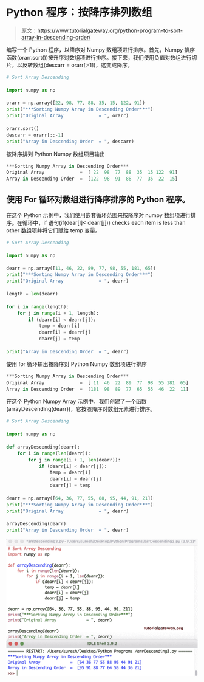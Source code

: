 # Python 程序：按降序排列数组

> 原文：<https://www.tutorialgateway.org/python-program-to-sort-array-in-descending-order/>

编写一个 Python 程序，以降序对 Numpy 数组项进行排序。首先，Numpy 排序函数(orarr.sort())按升序对数组项进行排序。接下来，我们使用负值对数组进行切片，以反转数组(descarr = orarr[:-1])，这变成降序。

```py
# Sort Array Descending

import numpy as np

orarr = np.array([22, 98, 77, 88, 35, 15, 122, 91])
print("***Sorting Numpy Array in Descending Order***")
print("Original Array             = ", orarr)

orarr.sort()
descarr = orarr[::-1]
print("Array in Descending Order  = ", descarr)
```

按降序排列 Python Numpy 数组项目输出

```py
***Sorting Numpy Array in Descending Order***
Original Array             =  [ 22  98  77  88  35  15 122  91]
Array in Descending Order  =  [122  98  91  88  77  35  22  15]
```

## 使用 For 循环对数组进行降序排序的 Python 程序。

在这个 Python 示例中，我们使用嵌套循环范围来按降序对 numpy 数组项进行排序。在循环中，if 语句(if(dear[I]< dearr[j])) checks each item is less than other [数组](https://www.tutorialgateway.org/python-numpy-array/)项并将它们赋给 temp 变量。

```py
# Sort Array Descending

import numpy as np

dearr = np.array([11, 46, 22, 89, 77, 98, 55, 181, 65])
print("***Sorting Numpy Array in Descending Order***")
print("Original Array             = ", dearr)

length = len(dearr)

for i in range(length):
    for j in range(i + 1, length):
        if (dearr[i] < dearr[j]):
            temp = dearr[i]
            dearr[i] = dearr[j]
            dearr[j] = temp

print("Array in Descending Order  = ", dearr)
```

使用 for 循环输出按降序对 Python Numpy 数组项进行排序

```py
***Sorting Numpy Array in Descending Order***
Original Array             =  [ 11  46  22  89  77  98  55 181  65]
Array in Descending Order  =  [181  98  89  77  65  55  46  22  11]
```

在这个 Python Numpy Array 示例中，我们创建了一个函数(arrayDescending(dearr))，它按照降序对数组元素进行排序。

```py
# Sort Array Descending

import numpy as np

def arrayDescending(dearr):
    for i in range(len(dearr)):
        for j in range(i + 1, len(dearr)):
            if (dearr[i] < dearr[j]):
                temp = dearr[i]
                dearr[i] = dearr[j]
                dearr[j] = temp

dearr = np.array([64, 36, 77, 55, 88, 95, 44, 91, 21])
print("***Sorting Numpy Array in Descending Order***")
print("Original Array             = ", dearr)

arrayDescending(dearr)
print("Array in Descending Order  = ", dearr)
```

![Python Program to Sort Array in Descending Order 3](img/8da55453d25c24169118e2b8980da4bf.png)